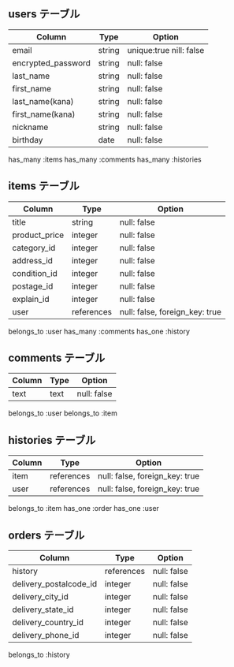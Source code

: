 ## users テーブル
| Column               | Type    |  Option                  |
| -------------------- | ------- | ------------------------ |
| email                | string  |  unique:true nill: false |
| encrypted_password   | string  |  null: false             |
| last_name            | string  |  null: false             |
| first_name           | string  |  null: false             |
| last_name(kana)      | string  |  null: false             |
| first_name(kana)     | string  |  null: false             |
| nickname             | string  |  null: false             |
| birthday             | date    |  null: false             |

has_many :items
has_many :comments
has_many :histories

## items テーブル
| Column        | Type       |  Option                        |
| ----------    | ---------- | ------------------------------ |
| title         | string     | null: false                    | 
| product_price | integer    | null: false                    |    
| category_id   | integer    | null: false                    | 
| address_id    | integer    | null: false                    |
| condition_id  | integer    | null: false                    |
| postage_id    | integer    | null: false                    |
| explain_id    | integer    | null: false                    |
| user          | references | null: false, foreign_key: true |
belongs_to :user
has_many   :comments
has_one    :history

## comments テーブル
| Column     | Type       |  Option    |
| ---------- | ---------- | --------   |
| text       | text       | null: false|

belongs_to :user
belongs_to :item

## histories テーブル
| Column     | Type       |  Option                        |
| ---------- | ---------- | --------                       |
| item       | references | null: false, foreign_key: true |
| user       | references | null: false, foreign_key: true |

belongs_to    :item
has_one       :order
has_one       :user


## orders テーブル
| Column                 | Type       |  Option     |
| -------------------    | ---------- | ----------- |
| history                | references | null: false |
| delivery_postalcode_id | integer    | null: false |
| delivery_city_id       | integer    | null: false |
| delivery_state_id      | integer    | null: false |
| delivery_country_id    | integer    | null: false |
| delivery_phone_id      | integer    | null: false |

belongs_to :history